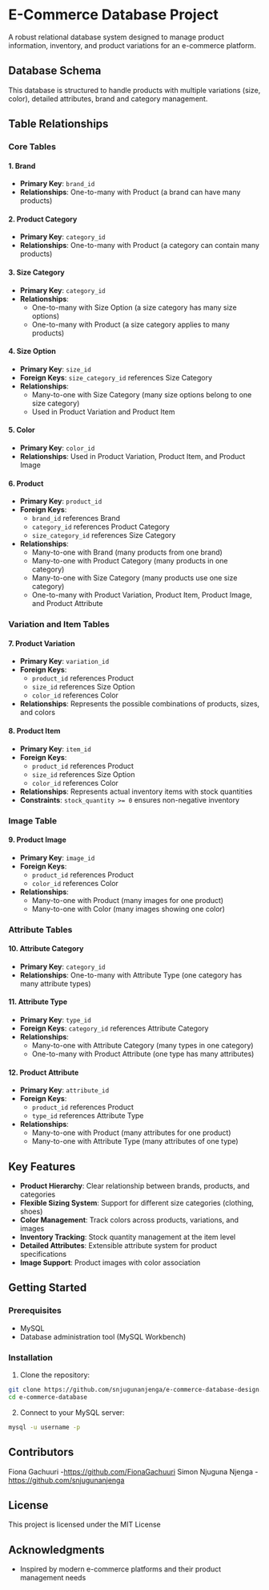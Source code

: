 # E-Commerce Database Project

A robust relational database system designed to manage product information, inventory, and product variations for an e-commerce platform.

## Database Schema

This database is structured to handle products with multiple variations (size, color), detailed attributes, brand and category management.

## Table Relationships

### Core Tables

#### 1. Brand
- **Primary Key**: `brand_id`
- **Relationships**: One-to-many with Product (a brand can have many products)

#### 2. Product Category
- **Primary Key**: `category_id`
- **Relationships**: One-to-many with Product (a category can contain many products)

#### 3. Size Category
- **Primary Key**: `category_id`
- **Relationships**:
  - One-to-many with Size Option (a size category has many size options)
  - One-to-many with Product (a size category applies to many products)

#### 4. Size Option
- **Primary Key**: `size_id`
- **Foreign Keys**: `size_category_id` references Size Category
- **Relationships**:
  - Many-to-one with Size Category (many size options belong to one size category)
  - Used in Product Variation and Product Item

#### 5. Color
- **Primary Key**: `color_id`
- **Relationships**: Used in Product Variation, Product Item, and Product Image

#### 6. Product
- **Primary Key**: `product_id`
- **Foreign Keys**:
  - `brand_id` references Brand
  - `category_id` references Product Category
  - `size_category_id` references Size Category
- **Relationships**:
  - Many-to-one with Brand (many products from one brand)
  - Many-to-one with Product Category (many products in one category)
  - Many-to-one with Size Category (many products use one size category)
  - One-to-many with Product Variation, Product Item, Product Image, and Product Attribute

### Variation and Item Tables

#### 7. Product Variation
- **Primary Key**: `variation_id`
- **Foreign Keys**:
  - `product_id` references Product
  - `size_id` references Size Option
  - `color_id` references Color
- **Relationships**: Represents the possible combinations of products, sizes, and colors

#### 8. Product Item
- **Primary Key**: `item_id`
- **Foreign Keys**:
  - `product_id` references Product
  - `size_id` references Size Option
  - `color_id` references Color
- **Relationships**: Represents actual inventory items with stock quantities
- **Constraints**: `stock_quantity >= 0` ensures non-negative inventory

### Image Table

#### 9. Product Image
- **Primary Key**: `image_id`
- **Foreign Keys**:
  - `product_id` references Product
  - `color_id` references Color
- **Relationships**: 
  - Many-to-one with Product (many images for one product)
  - Many-to-one with Color (many images showing one color)

### Attribute Tables

#### 10. Attribute Category
- **Primary Key**: `category_id`
- **Relationships**: One-to-many with Attribute Type (one category has many attribute types)

#### 11. Attribute Type
- **Primary Key**: `type_id`
- **Foreign Keys**: `category_id` references Attribute Category
- **Relationships**:
  - Many-to-one with Attribute Category (many types in one category)
  - One-to-many with Product Attribute (one type has many attributes)

#### 12. Product Attribute
- **Primary Key**: `attribute_id`
- **Foreign Keys**:
  - `product_id` references Product
  - `type_id` references Attribute Type
- **Relationships**:
  - Many-to-one with Product (many attributes for one product)
  - Many-to-one with Attribute Type (many attributes of one type)

## Key Features

- **Product Hierarchy**: Clear relationship between brands, products, and categories
- **Flexible Sizing System**: Support for different size categories (clothing, shoes)
- **Color Management**: Track colors across products, variations, and images
- **Inventory Tracking**: Stock quantity management at the item level
- **Detailed Attributes**: Extensible attribute system for product specifications
- **Image Support**: Product images with color association

## Getting Started

### Prerequisites

- MySQL
- Database administration tool (MySQL Workbench)

### Installation

1. Clone the repository:
```bash
git clone https://github.com/snjugunanjenga/e-commerce-database-design.git
cd e-commerce-database
```

2. Connect to your MySQL server:
```bash
mysql -u username -p
```

## Contributors
Fiona Gachuuri -https://github.com/FionaGachuuri
Simon Njuguna Njenga -https://github.com/snjugunanjenga

## License

This project is licensed under the MIT License 

## Acknowledgments

- Inspired by modern e-commerce platforms and their product management needs

